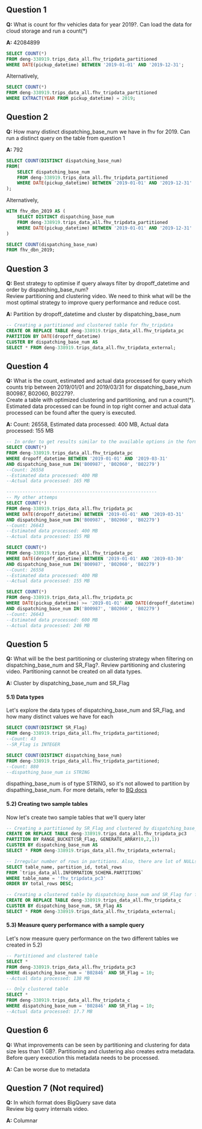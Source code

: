 ## Question 1   

**Q:** What is count for fhv vehicles data for year 2019?. Can load the data for cloud storage and run a count(*)  

**A:** 42084899  

```sql
SELECT COUNT(*)
FROM deng-338919.trips_data_all.fhv_tripdata_partitioned
WHERE DATE(pickup_datetime) BETWEEN '2019-01-01' AND '2019-12-31';
```  

Alternatively,  

```sql
SELECT COUNT(*)
FROM deng-338919.trips_data_all.fhv_tripdata_partitioned
WHERE EXTRACT(YEAR FROM pickup_datetime) = 2019;
```

## Question 2   

**Q:** How many distinct dispatching_base_num we have in fhv for 2019. Can run a distinct query on the table from question 1   

**A:** 792    

```sql
SELECT COUNT(DISTINCT dispatching_base_num)
FROM( 
    SELECT dispatching_base_num
    FROM deng-338919.trips_data_all.fhv_tripdata_partitioned
    WHERE DATE(pickup_datetime) BETWEEN '2019-01-01' AND '2019-12-31'
);
```

Alternatively,  

```sql
WITH fhv_dbn_2019 AS (
    SELECT DISTINCT dispatching_base_num
    FROM deng-338919.trips_data_all.fhv_tripdata_partitioned
    WHERE DATE(pickup_datetime) BETWEEN '2019-01-01' AND '2019-12-31'
)

SELECT COUNT(dispatching_base_num)
FROM fhv_dbn_2019;
```

## Question 3  

**Q:** Best strategy to optimise if query always filter by dropoff_datetime and order by dispatching_base_num?   
Review partitioning and clustering video. We need to think what will be the most optimal strategy to improve query performance and reduce cost.  

**A:** Partition by dropoff_datetime and cluster by dispatching_base_num

```sql
-- Creating a partitioned and clustered table for fhv_tripdata
CREATE OR REPLACE TABLE deng-338919.trips_data_all.fhv_tripdata_pc
PARTITION BY DATE(dropoff_datetime)
CLUSTER BY dispatching_base_num AS
SELECT * FROM deng-338919.trips_data_all.fhv_tripdata_external;
```

## Question 4    

**Q:** What is the count, estimated and actual data processed for query which counts trip between 2019/01/01 and 2019/03/31 for dispatching_base_num B00987, B02060, B02279?.  
Create a table with optimized clustering and partitioning, and run a count(*). Estimated data processed can be found in top right corner and actual data processed can be found after the query is executed.

**A:** Count: 26558, Estimated data processed: 400 MB, Actual data processed: 155 MB  

```sql
-- In order to get results similar to the available options in the form
SELECT COUNT(*)
FROM deng-338919.trips_data_all.fhv_tripdata_pc
WHERE dropoff_datetime BETWEEN '2019-01-01' AND '2019-03-31' 
AND dispatching_base_num IN('B00987', 'B02060', 'B02279')
--Count: 26558
--Estimated data processed: 400 MB
--Actual data processed: 165 MB

--------------------------------------------------------
-- My other attemps
SELECT COUNT(*)
FROM deng-338919.trips_data_all.fhv_tripdata_pc
WHERE DATE(dropoff_datetime) BETWEEN '2019-01-01' AND '2019-03-31' 
AND dispatching_base_num IN('B00987', 'B02060', 'B02279')
--Count: 26643
--Estimated data processed: 400 MB
--Actual data processed: 155 MB

SELECT COUNT(*)
FROM deng-338919.trips_data_all.fhv_tripdata_pc
WHERE DATE(dropoff_datetime) BETWEEN '2019-01-01' AND '2019-03-30' 
AND dispatching_base_num IN('B00987', 'B02060', 'B02279')
--Count: 26558
--Estimated data processed: 400 MB
--Actual data processed: 155 MB

SELECT COUNT(*)
FROM deng-338919.trips_data_all.fhv_tripdata_pc
WHERE DATE(pickup_datetime) >= '2019-01-01' AND DATE(dropoff_datetime) <= '2019-03-31' 
AND dispatching_base_num IN('B00987', 'B02060', 'B02279')
--Count: 26643
--Estimated data processed: 600 MB
--Actual data processed: 246 MB
```


## Question 5   

**Q:** What will be the best partitioning or clustering strategy when filtering on dispatching_base_num and SR_Flag?. Review partitioning and clustering video. Partitioning cannot be created on all data types.

**A:** Cluster by dispatching_base_num and SR_Flag


#### 5.1) Data types  

Let's explore the data types of dispatching_base_num and SR_Flag, and how many distinct values we have for each  

```sql
SELECT COUNT(DISTINCT SR_Flag)
FROM deng-338919.trips_data_all.fhv_tripdata_partitioned;
--Count: 43
--SR_Flag is INTEGER

SELECT COUNT(DISTINCT dispatching_base_num)
FROM deng-338919.trips_data_all.fhv_tripdata_partitioned;
--Count: 880
--dispathing_base_num is STRING
```

dispathing_base_num is of type STRING, so it's not allowed to partition by dispathing_base_num. For more details, refer to [BQ docs](https://cloud.google.com/bigquery/docs/partitioned-tables)       

#### 5.2) Creating two sample tables    

Now let's create two sample tables that we'll query later  

```sql
-- Creating a partitioned by SR_Flag and clustered by dispatching_base_num table for fhv_tripdata
CREATE OR REPLACE TABLE deng-338919.trips_data_all.fhv_tripdata_pc3
PARTITION BY RANGE_BUCKET(SR_Flag, GENERATE_ARRAY(0,2,1))
CLUSTER BY dispatching_base_num AS
SELECT * FROM deng-338919.trips_data_all.fhv_tripdata_external;
```

```sql
-- Irregular number of rows in partitions. Also, there are lot of NULLs
SELECT table_name, partition_id, total_rows
FROM `trips_data_all.INFORMATION_SCHEMA.PARTITIONS`
WHERE table_name = 'fhv_tripdata_pc3'
ORDER BY total_rows DESC;
```

```sql
-- Creating a clustered table by dispatching_base_num and SR_Flag for fhv_tripdata
CREATE OR REPLACE TABLE deng-338919.trips_data_all.fhv_tripdata_c
CLUSTER BY dispatching_base_num, SR_Flag AS
SELECT * FROM deng-338919.trips_data_all.fhv_tripdata_external;
```

#### 5.3) Measure query performance with a sample query   

Let's now measure query performance on the two different tables we created in 5.2)   

```sql
-- Partitioned and clustered table
SELECT * 
FROM deng-338919.trips_data_all.fhv_tripdata_pc3
WHERE dispatching_base_num = 'B02846' AND SR_Flag = 10;
--Actual data processed: 138 MB

-- Only clustered table
SELECT * 
FROM deng-338919.trips_data_all.fhv_tripdata_c
WHERE dispatching_base_num = 'B02846' AND SR_Flag = 10;
--Actual data processed: 17.7 MB
```

## Question 6    

**Q:** What improvements can be seen by partitioning and clustering for data size less than 1 GB?. Partitioning and clustering also creates extra metadata. Before query execution this metadata needs to be processed.  

**A:** Can be worse due to metadata    

## Question 7 (Not required)      

**Q:** In which format does BigQuery save data  
Review big query internals video.

**A:** Columnar    